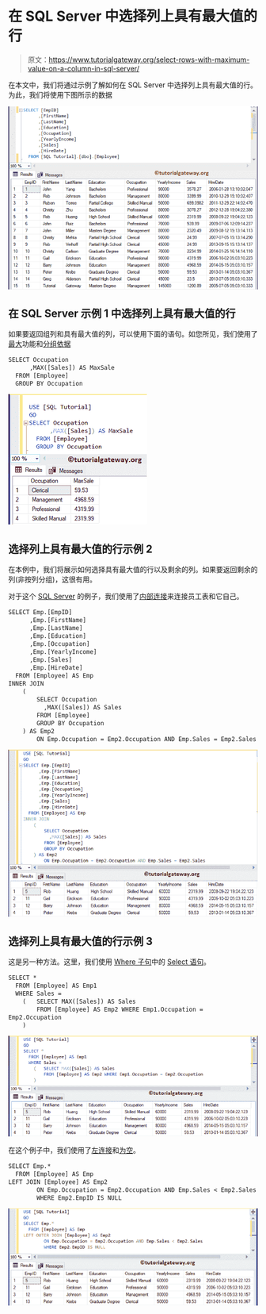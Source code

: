 # 在 SQL Server 中选择列上具有最大值的行

> 原文：<https://www.tutorialgateway.org/select-rows-with-maximum-value-on-a-column-in-sql-server/>

在本文中，我们将通过示例了解如何在 SQL Server 中选择列上具有最大值的行。为此，我们将使用下图所示的数据

![Select Rows with Maximum Value on a Column in SQL Server 1](img/11294ff525f915c8ab8c8a4b999d8cbe.png)

## 在 SQL Server 示例 1 中选择列上具有最大值的行

如果要返回组列和具有最大值的列，可以使用下面的语句。如您所见，我们使用了[最大](https://www.tutorialgateway.org/sql-max-function/)功能和[分组依据](https://www.tutorialgateway.org/sql-group-by-clause/)

```
SELECT Occupation
      ,MAX([Sales]) AS MaxSale
  FROM [Employee]
  GROUP BY Occupation
```

![Select Rows with Maximum Value on a Column in SQL Server 2](img/195e9793a88de003e7936c1f8501c033.png)

## 选择列上具有最大值的行示例 2

在本例中，我们将展示如何选择具有最大值的行以及剩余的列。如果要返回剩余的列(非按列分组)，这很有用。

对于这个 [SQL Server](https://www.tutorialgateway.org/sql/) 的例子，我们使用了[内部连接](https://www.tutorialgateway.org/sql-inner-join/)来连接员工表和它自己。

```
SELECT Emp.[EmpID]
      ,Emp.[FirstName]
      ,Emp.[LastName]
      ,Emp.[Education]
      ,Emp.[Occupation]
      ,Emp.[YearlyIncome]
      ,Emp.[Sales]
      ,Emp.[HireDate]
  FROM [Employee] AS Emp
INNER JOIN 
	(
		SELECT Occupation
		  ,MAX([Sales]) AS Sales
		FROM [Employee]
		GROUP BY Occupation
	) AS Emp2
		ON Emp.Occupation = Emp2.Occupation AND Emp.Sales = Emp2.Sales
```

![Select Rows with Maximum Value on a Column in SQL Server 3](img/76d718bafa602572c6b5e32e47fb399d.png)

## 选择列上具有最大值的行示例 3

这是另一种方法。这里，我们使用 [Where 子句](https://www.tutorialgateway.org/sql-where-clause/)中的 [Select 语句](https://www.tutorialgateway.org/sql-select-statement/)。

```
SELECT *
  FROM [Employee] AS Emp1
  WHERE Sales = 
	(	SELECT MAX([Sales]) AS Sales
		FROM [Employee] AS Emp2 WHERE Emp1.Occupation = Emp2.Occupation 
	)
```

![Select Rows with Maximum Value on a Column in SQL Server 4](img/d296983b512934b4e80254d95c670a3f.png)

在这个例子中，我们使用了[左连接](https://www.tutorialgateway.org/sql-left-join/)和[为空](https://www.tutorialgateway.org/sql-is-null-function/)。

```
SELECT Emp.*
  FROM [Employee] AS Emp
LEFT JOIN [Employee] AS Emp2
		ON Emp.Occupation = Emp2.Occupation AND Emp.Sales < Emp2.Sales
		WHERE Emp2.EmpID IS NULL
```

![Select Rows with Maximum Value on a Column in SQL Server 5](img/07047f02d6804d44eed457fe5be4a516.png)